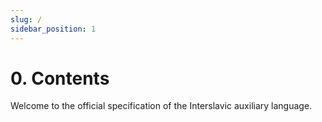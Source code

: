 ```yaml
---
slug: /
sidebar_position: 1
---
```


# 0. Contents

Welcome to the official specification of the Interslavic auxiliary language.
